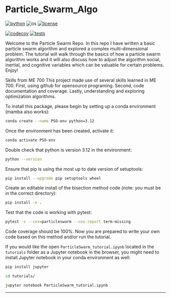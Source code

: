 # Particle_Swarm_Algo

[![python](https://img.shields.io/badge/python-3.12-blue.svg)](https://www.python.org/)
![os](https://img.shields.io/badge/os-ubuntu%20|%20macos%20|%20windows-blue.svg)
[![license](https://img.shields.io/badge/license-MIT-green.svg)](https://github.com/sandialabs/sibl#license)


[![codecov](https://codecov.io/gh/tuckluck/Assignment2/graph/badge.svg?token=TKF4CLV1G5)](https://codecov.io/gh/tuckluck/Particle_Swarm_Algo)
[![tests](https://github.com/tuckluck/Assignment2/actions/workflows/testsDS.yml/badge.svg)](https://github.com/tuckluck/Particle_Swarm_Algo/actions)



Welcome to the Particle Swarm Repo. In this repo I have written a basic particle swarm algorithm and explored a complex multi-dimensional problem. The tutorial will walk through the basics of how a particle swarm algorithm works and it will also discuss how to adjust the algorithm social, inertial, and cognitive variables which can be valuable for certain problems. Enjoy!

Skills from ME 700
This project made use of several skills learned in ME 700. First, using github for opensource programing. Second, code documentation and coverage. Lastly, understanding and exploring optimization algorithms. 

To install this package, please begin by setting up a conda environment (mamba also works):
```bash
conda create --name PSO-env python=3.12
```
Once the environment has been created, activate it:

```bash
conda activate PSO-env
```
Double check that python is version 3.12 in the environment:
```bash
python --version
```
Ensure that pip is using the most up to date version of setuptools:
```bash
pip install --upgrade pip setuptools wheel
```
Create an editable install of the bisection method code (note: you must be in the correct directory):
```bash
pip install -e .
```
Test that the code is working with pytest:
```bash
pytest -v --cov=particleswarm --cov-report term-missing
```
Code coverage should be 100%. Now you are prepared to write your own code based on this method and/or run the tutorial. 


If you would like the open `ParticleSwarm_tutorial.ipynb` located in the `tutorials` folder as a Jupyter notebook in the browser, you might need to install Jupyter notebook in your conda environment as well:
```bash
pip install jupyter
```
```bash
cd tutorials/
```
```bash
jupyter notebook ParticleSwarm_tutorial.ipynb
```
---
